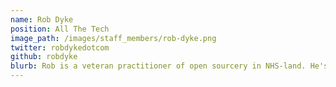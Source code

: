 ```yaml
---
name: Rob Dyke
position: All The Tech
image_path: /images/staff_members/rob-dyke.png
twitter: robdykedotcom
github: robdyke
blurb: Rob is a veteran practitioner of open sourcery in NHS-land. He's developed innovative products, successfuly navigated procurements, formed (unlikely) alliances, written award bids winning £ms for NHS orgs from tech/nursing/challenge funds, and survived the benign and benevolent effects of support from 'the centre'. Just.
---
```

